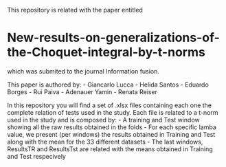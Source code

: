 This repository is related with the paper entitled

# New-results-on-generalizations-of-the-Choquet-integral-by-t-norms

which was submited to the journal Information fusion.

This paper is authored by:
     - Giancarlo Lucca
     - Helida Santos
     - Eduardo Borges
     - Rui Paiva
     - Adenauer Yamin
     - Renata Reiser

In this repository you will find a set of .xlsx files containing each one the complete relation of tests used in the study. Each file is related to a t-norm used in the study and is composed by:
      - A training and Test window showing all the raw results obtained in the folds
      - For each specific lamba value, we present (per windows) the results obtained in Training and Test along with the mean for the 33 different datasets
      - The last windows, ResultsTR and ResultsTst are related with the means obtained in Training and Test respecively
